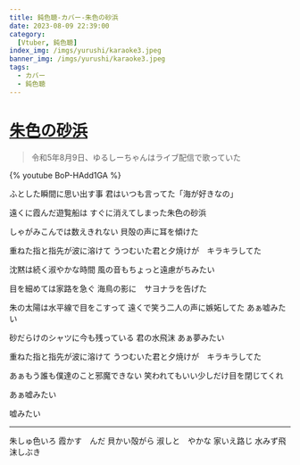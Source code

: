 ```yaml
---
title: 鈍色聴-カバー-朱色の砂浜
date: 2023-08-09 22:39:00
category:
  [Vtuber, 鈍色聴]
index_img: /imgs/yurushi/karaoke3.jpeg
banner_img: /imgs/yurushi/karaoke3.jpeg
tags:
  - カバー
  - 鈍色聴
---
```


<script src='/js/diy/resize-ifram.js'></script>

# [朱色の砂浜](https://www.nicovideo.jp/watch/sm22228393)

> 令和5年8月9日、ゆるしーちゃんはライブ配信で歌っていた

{% youtube BoP-HAdd1GA %}

ふとした瞬間に思い出す事
君はいつも言ってた「海が好きなの」

遠くに霞んだ遊覧船は
すぐに消えてしまった朱色の砂浜

しゃがみこんでは数えきれない
貝殻の声に耳を傾けた

重ねた指と指先が波に溶けて
うつむいた君と夕焼けが　キラキラしてた

沈黙は続く淑やかな時間
風の音もちょっと遠慮がちみたい

目を細めては家路を急ぐ
海鳥の影に　サヨナラを告げた

朱の太陽は水平線で目をこすって
遠くで笑う二人の声に嫉妬してた
あぁ嘘みたい

砂だらけのシャツに今も残っている
君の水飛沫
あぁ夢みたい

重ねた指と指先が波に溶けて
うつむいた君と夕焼けが　キラキラしてた

あぁもう誰も僕達のこと邪魔できない
笑われてもいい少しだけ目を閉じてくれ

あぁ嘘みたい

嘘みたい

- - -

朱しゅ色いろ
霞かす　んだ
貝かい殻がら
淑しと　やかな
家いえ路じ
水みず飛沫しぶき
